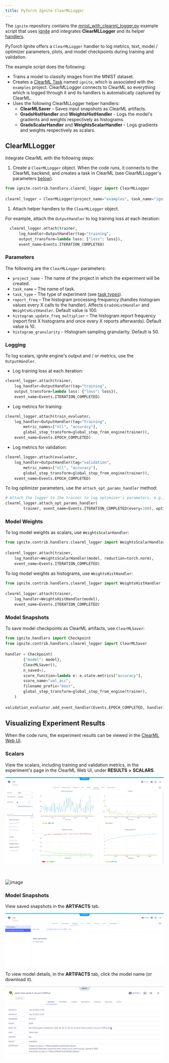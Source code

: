 ```yaml
---
title: PyTorch Ignite ClearMLLogger
---
```


The `ignite` repository contains the [mnist_with_clearml_logger.py](https://github.com/pytorch/ignite/blob/master/examples/contrib/mnist/mnist_with_clearml_logger.py)
example script that uses [ignite](https://github.com/pytorch/ignite) and integrates **ClearMLLogger** and its helper [handlers](https://github.com/pytorch/ignite/blob/master/ignite/contrib/handlers/clearml_logger.py). 

PyTorch Ignite offers a `ClearMLLogger` handler to log metrics, text, model / optimizer parameters, plots, and model 
checkpoints during training and validation. 

The example script does the following:
* Trains a model to classify images from the MNIST dataset. 
* Creates a [ClearML Task](../../../fundamentals/task.md) named `ignite`, which is associated with the `examples` 
  project. ClearMLLogger connects to ClearML so everything which is logged through it and its handlers 
  is automatically captured by ClearML. 
* Uses the following ClearMLLogger helper handlers:
    * **ClearMLSaver** - Saves input snapshots as ClearML artifacts.
    * **GradsHistHandler** and **WeightsHistHandler** - Logs the model's gradients and weights respectively as histograms.
    * **GradsScalarHandler** and **WeightsScalarHandler** - Logs gradients and weights respectively as scalars.

  
## ClearMLLogger

Integrate ClearML with the following steps:
1. Create a `ClearMLLogger` object. When the code runs, it connects to the ClearML backend, and creates a task in ClearML
   (see ClearMLLogger's parameters [below](#parameters)).

  ```python
  from ignite.contrib.handlers.clearml_logger import ClearMLLogger

  clearml_logger = ClearMLLogger(project_name="examples", task_name="ignite")
  ```

1. Attach helper handlers to the `ClearMLLogger` object.
   
  For example, attach the `OutputHandler` to log training loss at each iteration:
  ```python
    clearml_logger.attach(trainer,
        log_handler=OutputHandler(tag="training",
        output_transform=lambda loss: {"loss": loss}),
        event_name=Events.ITERATION_COMPLETED)
  ```

### Parameters
The following are the `ClearMLLogger` parameters:
* `project_name` - The name of the project in which the experiment will be created. 
* `task_name` – The name of task.
* `task_type` – The type of experiment (see [task types](../../../fundamentals/task.md#task-types)).
* `report_freq` – The histogram processing frequency (handles histogram values every X calls to the handler). Affects 
  `GradsHistHandler` and `WeightsHistHandler`. Default value is 100.
* `histogram_update_freq_multiplier` – The histogram report frequency (report first X histograms and once every X 
  reports afterwards). Default value is 10.
* `histogram_granularity` - Histogram sampling granularity. Default is 50.

### Logging 
To log scalars, ignite engine's output and / or metrics, use the `OutputHandler`. 

* Log training loss at each iteration:
```python
clearml_logger.attach(trainer,
    log_handler=OutputHandler(tag="training",
    output_transform=lambda loss: {"loss": loss}),
    event_name=Events.ITERATION_COMPLETED)
```

* Log metrics for training:
    
```python
clearml_logger.attach(train_evaluator,
    log_handler=OutputHandler(tag="training",
        metric_names=["nll", "accuracy"],
        global_step_transform=global_step_from_engine(trainer)),
    event_name=Events.EPOCH_COMPLETED)
```

* Log metrics for validation:
                    
```python
clearml_logger.attach(evaluator,
    log_handler=OutputHandler(tag="validation",
        metric_names=["nll", "accuracy"],
        global_step_transform=global_step_from_engine(trainer)),
    event_name=Events.EPOCH_COMPLETED)
```

To log optimizer parameters, use the `attach_opt_params_handler` method:
```python
# Attach the logger to the trainer to log optimizer's parameters, e.g., learning rate at each iteration
clearml_logger.attach_opt_params_handler(
        trainer, event_name=Events.ITERATION_COMPLETED(every=100), optimizer=optimizer
```
 
### Model Weights

To log model weights as scalars, use `WeightsScalarHandler`:

```python
from ignite.contrib.handlers.clearml_logger import WeightsScalarHandler

clearml_logger.attach(trainer,
    log_handler=WeightsScalarHandler(model, reduction=torch.norm),
    event_name=Events.ITERATION_COMPLETED)
```

To log model weights as histograms, use `WeightsHistHandler`:

```python
from ignite.contrib.handlers.clearml_logger import WeightsHistHandler

clearml_logger.attach(trainer,
    log_handler=WeightsHistHandler(model),
    event_name=Events.ITERATION_COMPLETED)
```
    

### Model Snapshots

To save model checkpoints as ClearML artifacts, use `ClearMLSaver`:

```python
from ignite.handlers import Checkpoint
from ignite.contrib.handlers.clearml_logger import ClearMLSaver

handler = Checkpoint(
        {"model": model},
        ClearMLSaver(),
        n_saved=1,
        score_function=lambda e: e.state.metrics["accuracy"],
        score_name="val_acc",
        filename_prefix="best",
        global_step_transform=global_step_from_engine(trainer),
    )

validation_evaluator.add_event_handler(Events.EPOCH_COMPLETED, handler)
```


## Visualizing Experiment Results

When the code runs, the experiment results can be viewed in the [ClearML Web UI](../../../webapp/webapp_overview.md). 

### Scalars

View the scalars, including training and validation metrics, in the experiment's page in the ClearML Web UI, under 
**RESULTS** **>** **SCALARS**.

![image](../../../img/ignite_training.png)

<br/>

![image](../../../img/ignite_validation.png)

### Model Snapshots
 

View saved snapshots in the **ARTIFACTS** tab.

![image](../../../img/ignite_artifact.png)

To view model details, in the **ARTIFACTS** tab, click the model name (or download it).

![image](../../../img/ignite_model.png)
